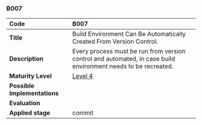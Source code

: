 ### B007

| **Code**           | **B007** |
| :--                | :--      |
| **Title**          | Build Environment Can Be Automatically Created From Version Control. |
| **Description**    | Every process must be run from version control and automated, in case build environment needs to be recreated. |
| **Maturity Level** | [Level 4](/levels#level-4) |
| **Possible Implementations** | |
| **Evaluation**     | |
| **Applied stage**  | commit |
